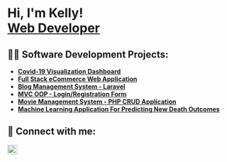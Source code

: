 <h1>Hi, I'm Kelly! <br/><a href="https://github.com/komobude2021">Web Developer</a></h1>

<h2>👨‍💻 Software Development Projects:</h2>

  - <b>[Covid-19 Visualization Dashboard](https://github.com/komobude2021/Algorithms-Practice)</b>
  - <b>[Full Stack eCommerce Web Application](https://github.com/komobude2021/Algorithms-Practice)</b>
  - <b>[Blog Management System - Laravel](https://github.com/komobude2021/Algorithms-Practice)</b>
  - <b>[MVC OOP - Login/Registration Form](https://github.com/komobude2021/Algorithms-Practice)</b>
  - <b>[Movie Management System - PHP CRUD Application](https://github.com/komobude2021/Algorithms-Practice)</b>
  - <b>[Machine Learning Application For Predicting New Death Outcomes](https://github.com/komobude2021/Algorithms-Practice)</b>

<h2> 🤳 Connect with me:</h2>

[<img align="left" alt="Omobude Ehikioya Kelly | LinkedIn" width="22px" src="https://cdn.jsdelivr.net/npm/simple-icons@v3/icons/linkedin.svg" />][linkedin]

[linkedin]: https://linkedin.com/in/ehikioya-omobude-44771b208

<!--
**komobude2021/komobude2021** is a ✨ _special_ ✨ repository because its `README.md` (this file) appears on your GitHub profile.

Here are some ideas to get you started:

- 🔭 I’m currently working on ...
- 🌱 I’m currently learning ...
- 👯 I’m looking to collaborate on ...
- 🤔 I’m looking for help with ...
- 💬 Ask me about ...
- 📫 How to reach me: ...
- 😄 Pronouns: ...
- ⚡ Fun fact: ...
-->
